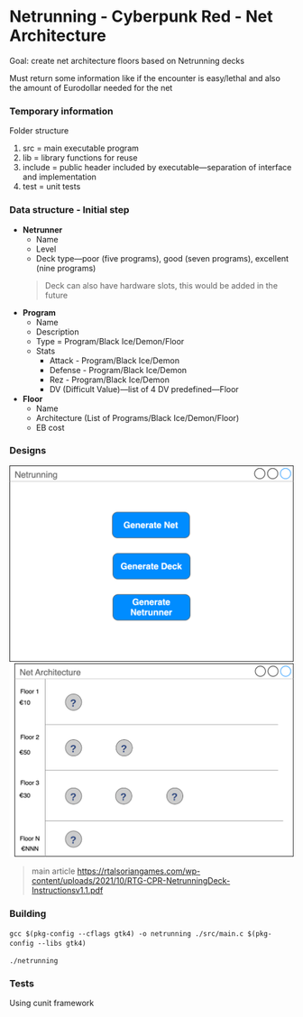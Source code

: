 # Netrunning - Cyberpunk Red - Net Architecture

Goal: create net architecture floors based on Netrunning decks

Must return some information like if the encounter is easy/lethal and also the amount of Eurodollar needed for the net 



### Temporary information

Folder structure

1. src = main executable program
2. lib = library functions for reuse
3. include = public header included by executable—separation of interface and implementation
4. test = unit tests

### Data structure - Initial step

* **Netrunner**
  - Name
  - Level
  - Deck type—poor (five programs), good (seven programs), excellent (nine programs)
  > Deck can also have hardware slots, this would be added in the future
* **Program**
    - Name
    - Description
    - Type = Program/Black Ice/Demon/Floor
    - Stats
        - Attack - Program/Black Ice/Demon
        - Defense - Program/Black Ice/Demon
        - Rez - Program/Black Ice/Demon
        - DV (Difficult Value)—list of 4 DV predefined—Floor
* **Floor**
    - Name
    - Architecture (List of Programs/Black Ice/Demon/Floor)
    - EB cost

### Designs

![Home](./netrunning_1.svg "Home")
![Net Architecture](./netrunning_2.svg "Net Architecture")

> main article https://rtalsoriangames.com/wp-content/uploads/2021/10/RTG-CPR-NetrunningDeck-Instructionsv1.1.pdf



### Building

`gcc $(pkg-config --cflags gtk4) -o netrunning ./src/main.c $(pkg-config --libs gtk4)`

`./netrunning`


### Tests

Using cunit framework